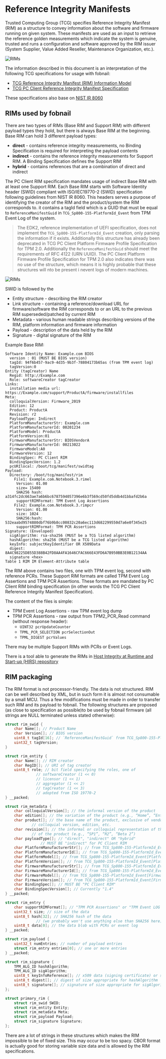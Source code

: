 # Reference Integrity Manifests

Trusted Computing Group (TCG) specifies Reference Integrity Manifest (RIM) as a
structure to convey information about the software and firmware running on
given system. These manifests are used as an input to retrieve the reference
golden measurements which indicate the system is genuine, trusted and runs a
configuration and software approved by the RIM issuer (System Supplier, Value
Added Reseller, Maintenance Organization, etc.).

![RIMs](/images/rims.png)

The information described in this document is an interpretation of the
following TCG specifications for usage with fobnail:

* [TCG Reference Integrity Manifest (RIM) Information Model](https://trustedcomputinggroup.org/wp-content/uploads/TCG_RIM_Model_v1p01_r0p16_pub.pdf)
* [TCG PC Client Reference Integrity Manifest Specification](https://trustedcomputinggroup.org/wp-content/uploads/TCG_PC_Client_RIM_r1p04_pub.pdf)

These specifications also base on [NIST IR 8060](https://nvlpubs.nist.gov/nistpubs/ir/2016/NIST.IR.8060.pdf#%5B%7B%22num%22%3A100%2C%22gen%22%3A0%7D%2C%7B%22name%22%3A%22XYZ%22%7D%2C108%2C721%2Cnull%5D)

## RIMs used by fobnail

There are two types of RIMs (Base RIM and Support RIM) with different payload
types they hold, but there is always Base RIM at the beginning. Base RIM can
hold 3 different payload types:

* **direct** - contains reference integrity measurements, no Binding
  Specification is required for interpreting the payload contents
* **indirect** - contains the reference integrity measurements for Support RIM.
  A Binding Specification defines the Support RIM
* **hybrid** - contains references that are a combination of direct and
  indirect

The PC Client RIM specification mandates usage of indirect Base RIM with at
least one Support RIM. Each Base RIM starts with Software Identity header
(SWID) compliant with ISO/IEC19770-2 (SWID) specification following guidelines
from NIST IR 8060. This headers serves a purpose of identifying the creator of
the RIM and the product/system the RIM corresponds to. it contains a tagId
field which is a GUID that must be equal to `ReferenceManifestGuid` in
`TCG_Sp800-155-PlatformId_Event` from TPM Event Log of the system.

> The EDK2, reference implementation of UEFI specification, does not implement
> the `TCG_Sp800-155-PlatformId_Event` creation, only parsing the information
> if it exists. Additionally this structure has already been deprecated in TCG
> PC Client Platform Firmware Profile Specification for TPM 2.0. Additionally
> the `ReferenceManifestGuid` should meet the requirements of RFC 4122 (URN
> UUID). The PC Client Platform Firmware Profile Specification for TPM 2.0 also
> indicates there was no use of the structure, which means it is highly
> probable that these structures will nto be present i nevent logs of modern
> machines.

![RIMs](/images/rim_relationship.png)

SWID is followed by the

* Entity structure - describing the RIM creator
* Link structure - containing a reference/download URL for firmware/software
  the RIM corresponds to or an URL to the previous RIM superseded/patched by
  current RIM
* Metadata - various human readable strings describing versions of the RIM,
  platform information and firmware information
* Payload - description of the data held by the RIM
* Signature - digital signature of the RIM

Example Base RIM:

```
Software Identity Name: Example.com BIOS
  version : 01 (MUST BE BIOS version)
  tagId: 94f6b457-9ac9-4d35-9b3f-78804173b65as (from TPM event log)
  tagVersion:0
Entity (tagCreator) Name
  Regid: http://Example.com
  Role: softwareCreator tagCreator
Links:
  installation media url: https://Example.com/support/ProductA/firmware/installfiles
Meta:
  colloquialVersion: Firmware_2019
  Edition: 12
  Product: ProductA
  Revision: r2
  PayloadType: Indirect
  PlatformManufacturerStr: Example.com
  PlatformManufacturerId: 00201234
  PlatformModel: ProductA
  PlatformVersion:01
  FirmwareManufacturerStr: BIOSVendorA
  FirmwareManufacturerId: 00213022
  FirmwareModel:A0
  FirmwareVersion: 12
  BindingSpec: PC Client RIM
  BindingSpecVersion: 1.2
  pcURIlocal: /boot/tcg/manifest/swidtag
Payload:
  Directory: /boot/tcg/manifest/rim
    File1: Example.com.Notebook.3.rimel
     Version: 01.00
     size= 15400
     SHA256 hash: a314fc2dc663ae7a6b6bc6787594057396e6b3f569cd50fd5ddb4d1bbafd2b6a
     supportRIMFormat: TPM Event Log Assertions
    File2: Example.com.Notebook.3.rimpcr
     Version: 01.00
     size: 1024
     SHA256:hash: 532eaabd9574880dbf76b9b8cc00832c20a6ec113d682299550d7a6e0f345e25
     supportRIMFormat: TPM PCR Assertions
Signature: (Enveloped) 
  sigAlgorithm: rsa-sha256 (MUST be a TCG listed algorithm)
  hashAlgorithm: sha256 (MUST be a TCG listed algorithm)
  keyInfo: subjectKeyIdentifier OR X509Data
  digest: 8A4C98225D855D388B42FD8AA4FA1646CFAC666E43FD6A7B950BB3E0B12134AA
  signature <hex>
Table 1 RIM IM Element-Attribute table
```

The RIM above contains two files, one with TPM event log, second with reference
PCRs. These Support RIM formats are called TPM Event Log Assertions and TPM PCR
Assertions. These formats are mandated by PC Client RIM binding specification
(in other words the TCG PC Client Reference Integrity Manifest Specification).

The content of the files is simple:

* TPM Event Log Assertions - raw TPM event log dump
* TPM PCR Assertions - raw output from TPM2_PCR_Read command (without response
  header):
    * `UINT32 pcrUpdateCounter`
    * `TPML_PCR_SELECTION pcrSelectionOut`
    * `TPML_DIGEST pcrValues`

There may be multiple Support RIMs with PCRs or Event Logs.

There is a tool able to generate the RIMs in
[Host Integrity at Runtime and Start-up (HIRS) repository](https://github.com/nsacyber/HIRS/tree/master/tools/tcg_rim_tool)

## RIM packaging

The RIM format is not processor-friendly. The data is not structured. RIM can
be well described by XML, but in such form it is almost not consumable by a
small MCU. Thus a few modifications must be made in order to transfer such RIM
and its payload to fobnail. The following structures are proposed (as close to
specification as possible)to be used by fobnail firmware (all strings are NULL
terminated unless stated otherwise):

```C
struct rim_swid {
	char Name[]; // Product Name
	char Version[]; // BIOS version
	uint8_t tagId[16]; // `ReferenceManifestGuid` from TCG_Sp800-155-PlatformId_Event
	uint32_t tagVersion;
}

struct rim_entity {
	char Name[]; // RIM creator
	char RegID[]; // URI of tag creator
	uint8_t role; // bit field specifying the roles, one of
		      // softwareCreator (1 << 0)
		      // licensor (1 << 1)
		      // aggregator (1 << 2)
		      // tagCreator (1 << 3)
		      // adopted from ISO 19770-2
} __packed;

struct rim_metadata {
	char colloquialVersion[]; // the informal version of the product
	char edition[]; // the variation of the product (e.g., “Home”, “Enterprise”, “Student”),
	char product[]; // the base name of the product, exclusive of vendor,
			// colloquial version, edition, etc. 
	char revision[]; // the informal or colloquial representation of the sub-version
			// of the product (e.g., “SP1”, “R2”, “Beta 2”)
	char payloadType[]; // "direct", "indirect" OR "hybrid"
			    // MUST BE "indirect" for PC Client RIM
	char PlatformManufacturerStr[]; // from TCG_Sp800-155-PlatformId_Event[PlatformManufacturerStr]
	char PlatformManufacturerId[]; // from TCG_Sp800-155-PlatformId_Event[VendorID]
	char PlatformModel[]; // from TCG_Sp800-155-PlatformId_Event[PlatformModel]
	char PlatformVersion[]; // from TCG_Sp800-155-PlatformId_Event[PlatformVersion]
	char FirmwareManufacturerStr[]; // from TCG_Sp800-155-PlatformId_Event[FirmwareManufacturerStr]
	char FirmwareManufacturerId[]; // from TCG_Sp800-155-PlatformId_Event[FirmwareManufacturerId]
	char FirmwareModel[]; // from TCG_Sp800-155-PlatformId_Event[FirmwareModel]
	char FirmwareVersion[]; // from TCG_Sp800-155-PlatformId_Event[FirmwareVersion]
	char BindingSpec[]; // MUST BE "PC Client RIM"
	char BindingSpecVersion[]; // Currently "1.4"
} __packed;

struct rim_entry {
	char supportRIMFormat[]; // "TPM PCR Assertions" or "TPM Event LOG Assertions"
	uint32_t size; // size of the data
	uint8_t hash[32]; // SHA256 hash of the data
			  // (we probably won't use anything else than SHA256 here)
	uint8_t data[0]; // the data blob with PCRs or event log
} __packed;

struct rim_payload {
	uint32_t numEntries; // number of payload entries
	struct rim_entry entries[0]; // one or more entries
} __packed;

struct rim_signature {
	TPM_ALG_ID hashAlgorithm;
	TPM_ALG_ID sigAlgorithm;
	uint8_t keyInfoReference[]; // x509 data (signing certificate) or subjectKeyIdentifier
	uint8_t digest[]; // digest of size appropriate for hashAlgorithm
	uint8_t signature[]; // signature of size appropriate for sigAlgorithm
};

struct primary_rim {
	struct rim_swid SWID;
	struct rim_entity Entity;
	struct rim_metadata Meta;
	struct rim_payload Payload;
	struct rim_signature Signature;
};
```

There are a lot of strings in these structures which makes the RIM impossible
to be of fixed size. This may occur to be too spacy. CBOR format is actually
good for storing variable size data and is allowed by the RIM specifications.


